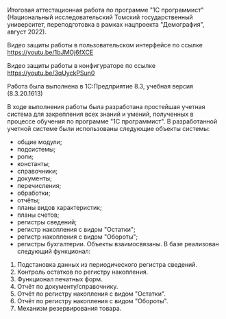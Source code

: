 Итоговая аттестационная работа по программе "1С программист" (Национальный исследовательский Томский государственный университет, переподготовка в рамках нацпроекта "Демография", август 2022).

Видео защиты работы в пользовательском интерфейсе по ссылке https://youtu.be/1bJMOj6fXCE

Видео защиты работы в конфигураторе по ссылке https://youtu.be/3qUyckPSun0

Работа была выполнена в 1С:Предприятие 8.3, учебная версия (8.3.20.1613)

В ходе выполнения работы была разработана простейшая учетная система для закрепления всех знаний и умений, полученных в процессе обучения по программе "1С программист".
В разработанной учетной системе были использованы следующие объекты системы:
- общие модули;
- подсистемы;
- роли;
- константы;
- справочники; 
- документы;
- перечисления;
- обработки;
- отчёты;
- планы видов характеристик;
- планы счетов;
- регистры сведений;
- регистр накопления с видом "Остатки";
- регистр накопления с видом "Обороты";
- регистры бухгалтерии.
Объекты взаимосвязаны.
В базе реализован следующий функционал:
1. Подстановка данных из периодического регистра сведений.
2. Контроль остатков по регистру накопления.
3. Функционал печатных форм.
4. Отчёт по документу/справочнику.
5. Отчёт по регистру накопления с видом "Остатки".
6. Отчёт по регистру накопления с видом "Обороты".
7. Механизм резервирования товара.